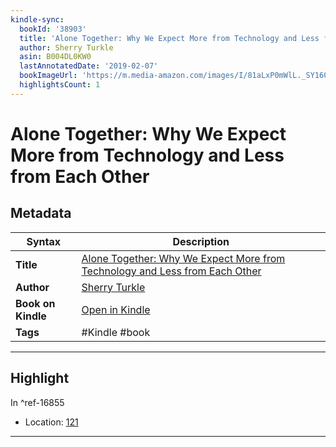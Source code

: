 ```yaml
---
kindle-sync:
  bookId: '38903'
  title: 'Alone Together: Why We Expect More from Technology and Less from Each Other'
  author: Sherry Turkle
  asin: B004DL0KW0
  lastAnnotatedDate: '2019-02-07'
  bookImageUrl: 'https://m.media-amazon.com/images/I/81aLxP0mWlL._SY160.jpg'
  highlightsCount: 1
---
```

# Alone Together: Why We Expect More from Technology and Less from Each Other

## Metadata

| Syntax | Description |
| ---------- | ---------- |
| **Title** | [Alone Together: Why We Expect More from Technology and Less from Each Other](https://www.amazon.com/dp/B004DL0KW0) |
| **Author** | [Sherry Turkle](https://www.amazon.comundefined) |
| **Book on Kindle** | <a href="kindle://book?action=open&asin=B004DL0KW0" target="_blank">Open in Kindle</a> |
| **Tags** | #Kindle #book |

---

## Highlight

In ^ref-16855

- Location: [121](kindle://book?action=open&asin=B004DL0KW0&location=121)

---
